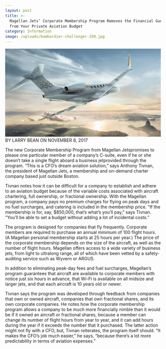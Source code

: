 ```yaml
---
layout: post
title: >-
  Magellan Jets’ Corporate Membership Program Removes the Financial Guesswork
  from Your Private Aviation Budget
category: Information
image: /uploads/bombardier-challenger-350.jpg
---
```



![](/uploads/versions/bombardier-challenger-350-1---x----1000-563x---.jpg)BY LARRY BEAN ON NOVEMBER 8, 2017

The new Corporate Membership Program from Magellan Jetspromises to please one particular member of a company’s C-suite, even if he or she doesn’t take a single flight aboard a business jetprovided through the program. “This is a CFO’s dream aviation solution,” says Anthony Tivnan, the president of Magellan Jets, a membership and on-demand charter company based just outside Boston.

Tivnan notes how it can be difficult for a company to establish and adhere to an aviation budget because of the variable costs associated with aircraft chartering, full ownership, or fractional ownership. With the Magellan program, a company pays no premium charges for flying on peak days and no fuel surcharges, and catering is included in the membership price. “If the membership is for, say, $850,000, that’s what’s you’ll pay,” says Tivnan. “You’ll be able to set a budget without adding a lot of incidental costs.”

The program is designed for companies that fly frequently. Corporate members are required to purchase an annual minimum of 100 flight hours. (A Magellan personal membership starts at 25 hours per year.) The price of the corporate membership depends on the size of the aircraft, as well as the number of flight hours. Magellan offers access to a wide variety of business jets, from light to ultralong range, all of which have been vetted by a safety-auditing service such as Wyvern or ARGUS.

In addition to eliminating peak-day fees and fuel surcharges, Magellan’s program guarantees that aircraft are available to corporate members with notice just six hours in advance, that Wi-Fi is available on all midsize and larger jets, and that each aircraft is 10 years old or newer.

Tivnan says the program was developed through feedback from companies that own or owned aircraft, companies that own fractional shares, and its own corporate companies. He notes how the corporate membership program allows a company to be much more financially nimble than it would be if it owned an aircraft or fractional shares, because a member can change its number of flight hours from year to year, and it can add hours during the year if it exceeds the number that it purchased. The latter action might not fly with a CFO, but, Tivnan reiterates, the program itself should. “It makes the CFO’s job much easier,” he says, “because there’s a lot more predictability in terms of aviation expenses.”